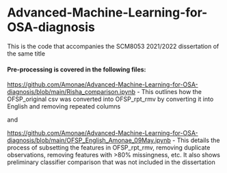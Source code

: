 # Advanced-Machine-Learning-for-OSA-diagnosis
This is the code that accompanies the SCM8053 2021/2022 dissertation of the same title

#### Pre-processing is covered in the following files:

https://github.com/Amonae/Advanced-Machine-Learning-for-OSA-diagnosis/blob/main/Risha_comparison.ipynb  - 
This outlines how the OFSP_original csv was converted into OFSP_rpt_rmv by converting it into English and removing repeated columns

and

https://github.com/Amonae/Advanced-Machine-Learning-for-OSA-diagnosis/blob/main/OFSP_English_Amonae_09May.ipynb - 
This details the process of subsetting the features in OFSP_rpt_rmv, removing duplicate observations, removing features with >80% missingness, etc. It also shows preliminary classifier comparison that was not included in the dissertation
